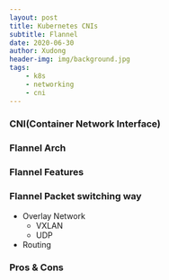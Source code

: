 ```yaml
---
layout: post
title: Kubernetes CNIs
subtitle: Flannel
date: 2020-06-30
author: Xudong
header-img: img/background.jpg
tags: 
    - k8s
    - networking
    - cni
---
```


### CNI(Container Network Interface)


### Flannel Arch

### Flannel Features

### Flannel Packet switching way

- Overlay Network
  - VXLAN
  - UDP
- Routing

### Pros & Cons


